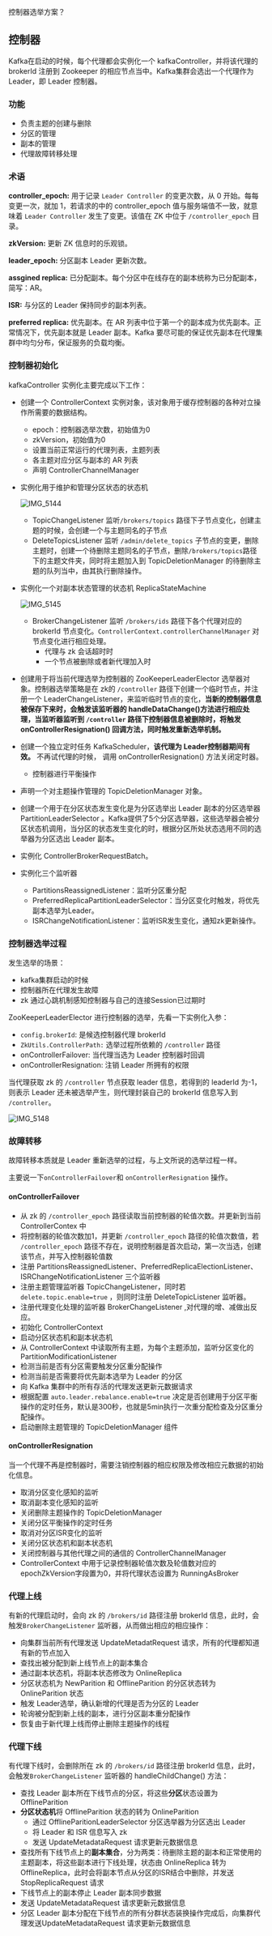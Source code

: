控制器选举方案？



## 控制器

Kafka在启动的时候，每个代理都会实例化一个 kafkaController，并将该代理的brokerId 注册到 Zookeeper 的相应节点当中。Kafka集群会选出一个代理作为 Leader，即 Leader 控制器。

### 功能

- 负责主题的创建与删除
- 分区的管理
- 副本的管理
- 代理故障转移处理

### 术语

**controller_epoch:** 用于记录 `Leader Controller` 的变更次数，从 0 开始。每每变更一次，就加 1，若请求的中的 controller_epoch 值与服务端值不一致，就意味着 `Leader Controller`  发生了变更。该值在 ZK 中位于 `/controller_epoch` 目录。

**zkVersion:** 更新 ZK 信息时的乐观锁。

**leader_epoch:** 分区副本 Leader 更新次数。

**assgined replica:** 已分配副本。每个分区中在线存在的副本统称为已分配副本，简写：AR。

**ISR:** 与分区的 Leader 保持同步的副本列表。

**preferred replica:** 优先副本。在 AR 列表中位于第一个的副本成为优先副本。正常情况下，优先副本就是 Leader 副本。Kafka 要尽可能的保证优先副本在代理集群中均匀分布，保证服务的负载均衡。

### 控制器初始化

kafkaController 实例化主要完成以下工作：

- 创建一个 ControllerContext 实例对象，该对象用于缓存控制器的各种对立操作所需要的数据结构。

  - epoch：控制器选举次数，初始值为0
  - zkVersion，初始值为0
  - 设置当前正常运行的代理列表，主题列表
  - 各主题对应分区与副本的 AR 列表
  - 声明 ControllerChannelManager

- 实例化用于维护和管理分区状态的状态机

  ![IMG_5144](assets/IMG_5144.JPG)
  - TopicChangeListener 监听`/brokers/topics` 路径下子节点变化，创建主题的时候，会创建一个与主题同名的子节点
  - DeleteTopicsListener 监听 `/admin/delete_topics` 子节点的变更，删除主题时，创建一个待删除主题同名的子节点，删除`/brokers/topics`路径下的主题文件夹，同时将主题加入到 TopicDeletionManager 的待删除主题的队列当中，由其执行删除操作。

- 实例化一个对副本状态管理的状态机 ReplicaStateMachine

  ![IMG_5145](assets/IMG_5145.jpg)

  - BrokerChangeListener 监听 `/brokers/ids` 路径下各个代理对应的 brokerId 节点变化。`ControllerContext.controllerChannelManager` 对节点变化进行相应处理。
    - 代理与 zk 会话超时时
    - 一个节点被删除或者新代理加入时

- 创建用于将当前代理选举为控制器的 ZooKeeperLeaderElector 选举器对象。控制器选举策略是在 zk的 `/controller` 路径下创建一个临时节点，并注册一个 LeaderChangeListener，来监听临时节点的变化，**当新的控制器信息被保存下来时，会触发该监听器的 handleDataChange()方法进行相应处理，当监听器监听到 `/controller` 路径下控制器信息被删除时，将触发 onControllerResignation() 回调方法，同时触发重新选举机制。**

- 创建一个独立定时任务 KafkaScheduler，**该代理为 Leader控制器期间有效。** 不再试代理的时候， 调用 onControllerResignation() 方法关闭定时器。

  - 控制器进行平衡操作

- 声明一个对主题操作管理的 TopicDeletionManager 对象。
- 创建一个用于在分区状态发生变化是为分区选举出 Leader 副本的分区选举器 PartitionLeaderSelector 。Kafka提供了5个分区选举器，这些选举器会被分区状态机调用，当分区的状态发生变化的时，根据分区所处状态选用不同的选举器为分区选出 Leader 副本。
- 实例化 ControllerBrokerRequestBatch。
- 实例化三个监听器
  - PartitionsReassignedListener：监听分区重分配
  - PreferredReplicaPartitionLeaderSelector：当分区变化时触发，将优先副本选举为Leader。
  - ISRChangeNotificationListener：监听ISR发生变化，通知zk更新操作。

### 控制器选举过程

发生选举的场景：

- kafka集群启动的时候
- 控制器所在代理发生故障
- zk 通过心跳机制感知控制器与自己的连接Session已过期时

ZooKeeperLeaderElector 进行控制器的选举，先看一下实例化入参：

- `config.brokerId`: 是候选控制器代理 brokerId
- `ZkUtils.ControllerPath:` 选举过程所依赖的 `/controller` 路径
- onControllerFailover: 当代理当选为 Leader 控制器时回调
- onControllerResignation: 注销 Leader 所拥有的权限

当代理获取 zk 的 `/controller` 节点获取 leader 信息，若得到的 leaderId 为-1，则表示 Leader 还未被选举产生，则代理封装自己的 brokerId 信息写入到 `/controller`。

![IMG_5148](assets/IMG_5148.jpg)

### 故障转移

故障转移本质就是 Leader 重新选举的过程，与上文所说的选举过程一样。

主要说一下`onControllerFailover`和 `onControllerResignation` 操作。

#### onControllerFailover

- 从 zk 的 `/controller_epoch` 路径读取当前控制器的轮值次数。并更新到当前 ControllerContex 中
- 将控制器的轮值次数加1，并更新 `/controller_epoch`  路径的轮值次数值，若 `/controller_epoch`  路径不存在，说明控制器是首次启动，第一次当选，创建该节点，并写入控制器轮值数
- 注册 PartitionsReassignedListener、PreferredReplicaElectionListener、ISRChangeNotificationListener 三个监听器
- 注册主题管理监听器 TopicChangeListener，同时若 `delete.topic.enable=true` ，则同时注册 DeleteTopicListener 监听器。
- 注册代理变化处理的监听器 BrokerChangeListener ,对代理的增、减做出反应。
- 初始化 ControllerContext
- 启动分区状态机和副本状态机
- 从 ControllerContext 中读取所有主题，为每个主题添加，监听分区变化的 PartitionModificationListener
- 检测当前是否有分区需要触发分区重分配操作
- 检测当前是否需要将优先副本选举为 Leader 的分区
- 向 Kafka 集群中的所有存活的代理发送更新元数据请求
- 根据配置 `auto.leader.rebalance.enable=true` 决定是否创建用于分区平衡操作的定时任务，默认是300秒，也就是5min执行一次重分配检查及分区重分配操作。
- 启动删除主题管理的 TopicDeletionManager 组件

#### onControllerResignation

当一个代理不再是控制器时，需要注销控制器的相应权限及修改相应元数据的初始化信息。

- 取消分区变化感知的监听
- 取消副本变化感知的监听
- 关闭删除主题操作的 TopicDeletionManager
- 关闭分区平衡操作的定时任务
- 取消对分区ISR变化的监听
- 关闭分区状态机和副本状态机
- 关闭控制器与其他代理之间的通信的 ControllerChannelManager
- ControllerContext 中用于记录控制器轮值次数及轮值数对应的 epochZkVersion字段置为0，并将代理状态设置为 RunningAsBroker

### 代理上线

有新的代理启动时，会向 zk 的 `/brokers/id` 路径注册 brokerId 信息，此时，会触发`BrokerChangeListener` 监听器，从而做出相应的相应操作：

- 向集群当前所有代理发送 UpdateMetadatRequest 请求，所有的代理都知道有新的节点加入
- 查找出被分配到新上线节点上的副本集合
- 通过副本状态机，将副本状态修改为 OnlineReplica
- 分区状态机为 NewParition 和 OfflineParition 的分区状态转为 OnlineParition 状态
- 触发 Leader选举，确认新增的代理是否为分区的 Leader
- 轮询被分配到新上线的副本，进行分区副本重分配操作
- 恢复由于新代理上线而停止删除主题操作的线程

### 代理下线

有代理下线时，会删除所在 zk 的 `/brokers/id` 路径注册 brokerId 信息，此时，会触发`BrokerChangeListener` 监听器的 handleChildChange() 方法：

- 查找 Leader 副本所在下线节点的分区，将这些**分区**状态设置为 OfflineParition
- **分区状态机**将 OfflineParition 状态的转为 OnlineParition
  - 通过 OfflineParitionLeaderSelector 分区选举器为分区选出 Leader
  - 将 Leader 和 ISR 信息写入 zk
  - 发送 UpdateMetadataRequest 请求更新元数据信息
- 查找所有下线节点上的**副本集合**，分为两类：待删除主题的副本和正常使用的主题副本，将这些副本进行下线处理，状态由 OnlineReplica 转为 OfflineReplica，此时会将副本节点从分区的ISR结合中删除，并发送 StopReplicaRequest 请求
- 下线节点上的副本停止 Leader 副本同步数据
- 发送 UpdateMetadataRequest 请求更新元数据信息
- 分区 Leader 副本分配在下线节点的所有分群状态装换操作完成后，向集群代理发送UpdateMetadataRequest 请求更新元数据信息